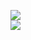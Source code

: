 [![](https://img.shields.io/badge/Made%20With-Github%20Spray-lightgrey.svg?style=for-the-badge&logo=github)](https://github.com/Annihil/github-spray#2833)  
[![](https://i.imgur.com/2DrTn0Z.gif)](https://github.com/Annihil/github-spray)